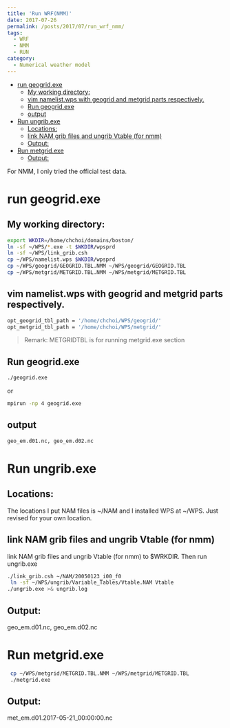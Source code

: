 ```yaml
---
title: 'Run WRF(NMM)'
date: 2017-07-26
permalink: /posts/2017/07/run_wrf_nmm/
tags:
  - WRF
  - NMM
  - RUN
category:
  - Numerical weather model
---
```


<!-- @import "[TOC]" {cmd="toc" depthFrom=1 depthTo=6 orderedList=false} -->

<!-- code_chunk_output -->

- [run geogrid.exe](#run-geogridexe)
    - [My working directory:](#my-working-directory)
    - [vim namelist.wps with geogrid and metgrid parts respectively.](#vim-namelistwps-with-geogrid-and-metgrid-parts-respectively)
    - [Run geogrid.exe](#run-geogridexe-1)
    - [output](#output)
- [Run ungrib.exe](#run-ungribexe)
    - [Locations:](#locations)
    - [link NAM grib files and ungrib Vtable (for nmm)](#link-nam-grib-files-and-ungrib-vtable-for-nmm)
    - [Output:](#output-1)
- [Run metgrid.exe](#run-metgridexe)
    - [Output:](#output-2)

<!-- /code_chunk_output -->





For NMM, I only tried the official test data.



# run geogrid.exe


##  My working directory:

```bash
export WKDIR=/home/chchoi/domains/boston/
ln -sf ~/WPS/*.exe -t $WKDIR/wpsprd
ln -sf ~/WPS/link_grib.csh
cp ~/WPS/namelist.wps $WKDIR/wpsprd
cp ~/WPS/geogrid/GEOGRID.TBL.NMM ~/WPS/geogrid/GEOGRID.TBL
cp ~/WPS/metgrid/METGRID.TBL.NMM ~/WPS/metgrid/METGRID.TBL
```


## vim namelist.wps with geogrid and metgrid parts respectively.

```bash
opt_geogrid_tbl_path = '/home/chchoi/WPS/geogrid/'
opt_metgrid_tbl_path = '/home/chchoi/WPS/metgrid/'
```

> Remark: METGRIDTBL is for running metgrid.exe section


##  Run geogrid.exe

```bash
./geogrid.exe
```

or
```bash
mpirun -np 4 geogrid.exe
```

##  output

```bash
geo_em.d01.nc, geo_em.d02.nc
```

#  Run ungrib.exe








##  Locations:
The locations I put NAM files is ~/NAM and I installed WPS at ~/WPS. Just revised for your own location.


## link NAM grib files and ungrib Vtable (for nmm) 
link NAM grib files and ungrib Vtable (for nmm) to $WRKDIR. Then run ungrib.exe

```bash
./link_grib.csh ~/NAM/20050123_i00_f0
 ln -sf ~/WPS/ungrib/Variable_Tables/Vtable.NAM Vtable
./ungrib.exe >& ungrib.log
```



##  Output:

geo_em.d01.nc, geo_em.d02.nc


# Run metgrid.exe

```bash
 cp ~/WPS/metgrid/METGRID.TBL.NMM ~/WPS/metgrid/METGRID.TBL
 ./metgrid.exe
```

## Output:

met_em.d01.2017-05-21_00:00:00.nc

